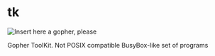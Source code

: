# tk

![Insert here a gopher, please](https://raw.githubusercontent.com/di4f/tk//master/media/gopher.png)

Gopher ToolKit. Not POSIX compatible BusyBox-like set of programs

